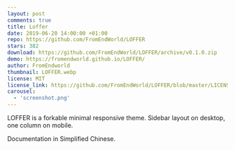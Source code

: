 ```yaml
---
layout: post
comments: true
title: Loffer
date: 2019-06-20 14:00:00 +01:00
repo: https://github.com/FromEndWorld/LOFFER
stars: 382
download: https://github.com/FromEndWorld/LOFFER/archive/v0.1.0.zip
demo: https://fromendworld.github.io/LOFFER/
author: FromEndworld
thumbnail: LOFFER.webp
license: MIT
license_link: https://github.com/FromEndWorld/LOFFER/blob/master/LICENSE
carousel:
  - 'screenshot.png'
---
```


LOFFER is a forkable minimal responsive theme. Sidebar layout on desktop, one column on mobile.

Documentation in Simplified Chinese.
